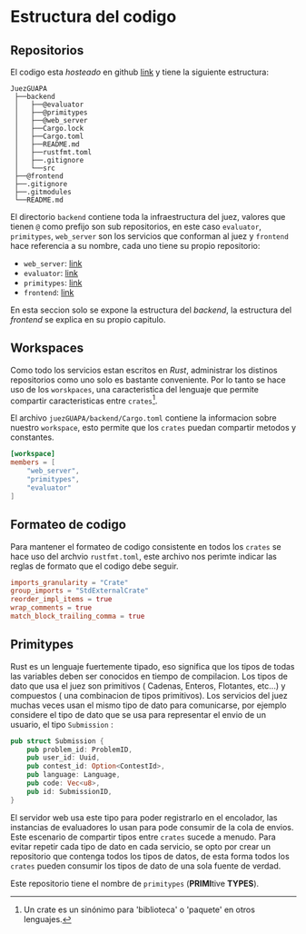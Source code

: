 # Estructura del codigo

## Repositorios

El codigo esta _hosteado_ en github [link](https://github.com/Club-de-Algoritmia-Acatlan-GUAPA/juezGUAPA) y tiene la siguiente estructura:

<!---
JuezGUAPA
  backend
   @evaluator
   @primitypes
   @web_server
   Cargo.lock
   Cargo.toml
   README.md
   rustfmt.toml
   .gitignore
   src
  @frontend
  .gitignore
  .gitmodules
  README.md
-->

```
JuezGUAPA
 ├──backend
 │   ├──@evaluator
 │   ├──@primitypes
 │   ├──@web_server
 │   ├──Cargo.lock
 │   ├──Cargo.toml
 │   ├──README.md
 │   ├──rustfmt.toml
 │   ├──.gitignore
 │   └──src
 ├──@frontend
 ├──.gitignore
 ├──.gitmodules
 └──README.md
```

El directorio `backend` contiene toda la infraestructura del juez, valores que tienen `@` como prefijo son sub repositorios, en este caso `evaluator`, `primitypes`, `web_server` son los servicios que conforman al juez y `frontend` hace referencia a su nombre, cada uno tiene su propio repositorio:

- `web_server`: [link](https://github.com/Club-de-Algoritmia-Acatlan-GUAPA/web_server/tree/6e2871c020a60f8c16df250cfe366a66492af8cb)
- `evaluator`: [link](https://github.com/Club-de-Algoritmia-Acatlan-GUAPA/evaluator/tree/b6cd24994367db9108575410b4f575f3f46e8c97)
- `primitypes`: [link](https://github.com/Club-de-Algoritmia-Acatlan-GUAPA/primitypes/tree/3dc8afbb3c8846a3106e6856c8bb09a15c7b9169)
- `frontend`: [link](https://github.com/Club-de-Algoritmia-Acatlan-GUAPA/judge_client/tree/0dabfe0f822985eb83e746eb2ad55ce117728561)

En esta seccion solo se expone la estructura del _backend_, la estructura del _frontend_ se explica en su propio capitulo.

## Workspaces

Como todo los servicios estan escritos en _Rust_, administrar los distinos repositorios como uno solo es bastante conveniente. Por lo tanto se hace uso de los `worskpaces`, una caracteristica del lenguaje que permite compartir caracteristicas entre `crates`[^crate].

El archivo `juezGUAPA/backend/Cargo.toml` contiene la informacion sobre nuestro `workspace`, esto permite que los `crates` puedan compartir metodos y constantes.

```toml
[workspace]
members = [
    "web_server",
    "primitypes",
    "evaluator"
]
```

## Formateo de codigo

Para mantener el formateo de codigo consistente en todos los `crates` se hace uso del archvio `rustfmt.toml`, este archivo nos perimte indicar las reglas de formato que el codigo debe seguir.

```toml
imports_granularity = "Crate"
group_imports = "StdExternalCrate"
reorder_impl_items = true
wrap_comments = true
match_block_trailing_comma = true
```
## Primitypes

Rust es un lenguaje fuertemente tipado, eso significa que los tipos de todas las variables deben ser conocidos en tiempo de compilacion. Los tipos de dato que usa el juez son primitivos ( Cadenas, Enteros, Flotantes, etc...) y compuestos ( una combinacion de tipos primitivos). Los servicios del juez muchas veces usan el mismo tipo de dato para comunicarse, por ejemplo considere el tipo de dato que se usa para representar el envio de un usuario, el tipo `Submission` :

```rust
pub struct Submission {
    pub problem_id: ProblemID,
    pub user_id: Uuid,
    pub contest_id: Option<ContestId>,
    pub language: Language,
    pub code: Vec<u8>,
    pub id: SubmissionID,
}
```

El servidor web usa este tipo para poder registrarlo en el encolador, las instancias de evaluadores lo usan para pode consumir de la cola de envios. Este escenario de compartir tipos entre `crates` sucede a menudo. Para evitar repetir cada tipo de dato en cada servicio, se opto por crear un repositorio que contenga todos los tipos de datos, de esta forma todos los `crates` pueden consumir los tipos de dato de una sola fuente de verdad.

Este repositorio tiene el nombre de `primitypes` (**PRIMI**tive **TYPES**).

[^crate]: Un crate es un sinónimo para 'biblioteca' o 'paquete' en otros lenguajes.
